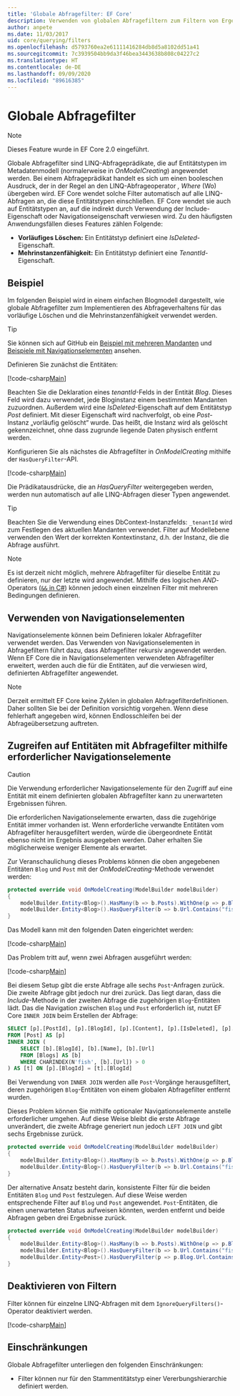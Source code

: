 ```yaml
---
title: 'Globale Abfragefilter: EF Core'
description: Verwenden von globalen Abfragefiltern zum Filtern von Ergebnissen mit Entity Framework Core
author: anpete
ms.date: 11/03/2017
uid: core/querying/filters
ms.openlocfilehash: d5793760ea2e61111416284db8d5a8102dd51a41
ms.sourcegitcommit: 7c3939504bb9da3f46bea3443638b808c04227c2
ms.translationtype: HT
ms.contentlocale: de-DE
ms.lasthandoff: 09/09/2020
ms.locfileid: "89616385"
---
```

# <a name="global-query-filters"></a>Globale Abfragefilter

> [!NOTE]
> Dieses Feature wurde in EF Core 2.0 eingeführt.

Globale Abfragefilter sind LINQ-Abfrageprädikate, die auf Entitätstypen im Metadatenmodell (normalerweise in *OnModelCreating*) angewendet werden. Bei einem Abfrageprädikat handelt es sich um einen booleschen Ausdruck, der in der Regel an den LINQ-Abfrageoperator *, Where* (Wo) übergeben wird.  EF Core wendet solche Filter automatisch auf alle LINQ-Abfragen an, die diese Entitätstypen einschließen.  EF Core wendet sie auch auf Entitätstypen an, auf die indirekt durch Verwendung der Include-Eigenschaft oder Navigationseigenschaft verwiesen wird. Zu den häufigsten Anwendungsfällen dieses Features zählen Folgende:

* **Vorläufiges Löschen:** Ein Entitätstyp definiert eine *IsDeleted*-Eigenschaft.
* **Mehrinstanzenfähigkeit:** Ein Entitätstyp definiert eine *TenantId*-Eigenschaft.

## <a name="example"></a>Beispiel

Im folgenden Beispiel wird in einem einfachen Blogmodell dargestellt, wie globale Abfragefilter zum Implementieren des Abfrageverhaltens für das vorläufige Löschen und die Mehrinstanzenfähigkeit verwendet werden.

> [!TIP]
> Sie können sich auf GitHub ein [Beispiel mit mehreren Mandanten](https://github.com/dotnet/EntityFramework.Docs/tree/master/samples/core/QueryFilters) und [Beispiele mit Navigationselementen](https://github.com/dotnet/EntityFramework.Docs/tree/master/samples/core/QueryFiltersNavigations) ansehen.

Definieren Sie zunächst die Entitäten:

[!code-csharp[Main](../../../samples/core/QueryFilters/Program.cs#Entities)]

Beachten Sie die Deklaration eines _tenantId_-Felds in der Entität _Blog_. Dieses Feld wird dazu verwendet, jede Bloginstanz einem bestimmten Mandanten zuzuordnen. Außerdem wird eine _IsDeleted_-Eigenschaft auf dem Entitätstyp _Post_ definiert. Mit dieser Eigenschaft wird nachverfolgt, ob eine _Post_-Instanz „vorläufig gelöscht“ wurde. Das heißt, die Instanz wird als gelöscht gekennzeichnet, ohne dass zugrunde liegende Daten physisch entfernt werden.

Konfigurieren Sie als nächstes die Abfragefilter in _OnModelCreating_ mithilfe der `HasQueryFilter`-API.

[!code-csharp[Main](../../../samples/core/QueryFilters/Program.cs#Configuration)]

Die Prädikatausdrücke, die an _HasQueryFilter_ weitergegeben werden, werden nun automatisch auf alle LINQ-Abfragen dieser Typen angewendet.

> [!TIP]
> Beachten Sie die Verwendung eines DbContext-Instanzfelds: `_tenantId` wird zum Festlegen des aktuellen Mandanten verwendet. Filter auf Modellebene verwenden den Wert der korrekten Kontextinstanz, d.h. der Instanz, die die Abfrage ausführt.

> [!NOTE]
> Es ist derzeit nicht möglich, mehrere Abfragefilter für dieselbe Entität zu definieren, nur der letzte wird angewendet. Mithilfe des logischen _AND_-Operators ([`&&` in C#](/dotnet/csharp/language-reference/operators/boolean-logical-operators#conditional-logical-and-operator-)) können jedoch einen einzelnen Filter mit mehreren Bedingungen definieren.

## <a name="use-of-navigations"></a>Verwenden von Navigationselementen

Navigationselemente können beim Definieren lokaler Abfragefilter verwendet werden. Das Verwenden von Navigationselementen in Abfragefiltern führt dazu, dass Abfragefilter rekursiv angewendet werden. Wenn EF Core die in Navigationselementen verwendeten Abfragefilter erweitert, werden auch die für die Entitäten, auf die verwiesen wird, definierten Abfragefilter angewendet.

> [!NOTE]
> Derzeit ermittelt EF Core keine Zyklen in globalen Abfragefilterdefinitionen. Daher sollten Sie bei der Definition vorsichtig vorgehen. Wenn diese fehlerhaft angegeben wird, können Endlosschleifen bei der Abfrageübersetzung auftreten.

## <a name="accessing-entity-with-query-filter-using-required-navigation"></a>Zugreifen auf Entitäten mit Abfragefilter mithilfe erforderlicher Navigationselemente

> [!CAUTION]
> Die Verwendung erforderlicher Navigationselemente für den Zugriff auf eine Entität mit einem definierten globalen Abfragefilter kann zu unerwarteten Ergebnissen führen.

Die erforderlichen Navigationselemente erwarten, dass die zugehörige Entität immer vorhanden ist. Wenn erforderliche verwandte Entitäten vom Abfragefilter herausgefiltert werden, würde die übergeordnete Entität ebenso nicht im Ergebnis ausgegeben werden. Daher erhalten Sie möglicherweise weniger Elemente als erwartet.

Zur Veranschaulichung dieses Problems können die oben angegebenen Entitäten `Blog` und `Post` mit der _OnModelCreating_-Methode verwendet werden:

```csharp
protected override void OnModelCreating(ModelBuilder modelBuilder)
{
    modelBuilder.Entity<Blog>().HasMany(b => b.Posts).WithOne(p => p.Blog).IsRequired();
    modelBuilder.Entity<Blog>().HasQueryFilter(b => b.Url.Contains("fish"));
}
```

Das Modell kann mit den folgenden Daten eingerichtet werden:

[!code-csharp[Main](../../../samples/core/QueryFiltersNavigations/Program.cs#SeedData)]

Das Problem tritt auf, wenn zwei Abfragen ausgeführt werden:

[!code-csharp[Main](../../../samples/core/QueryFiltersNavigations/Program.cs#Queries)]

Bei diesem Setup gibt die erste Abfrage alle sechs `Post`-Anfragen zurück. Die zweite Abfrage gibt jedoch nur drei zurück. Das liegt daran, dass die _Include_-Methode in der zweiten Abfrage die zugehörigen `Blog`-Entitäten lädt. Das die Navigation zwischen `Blog` und `Post` erforderlich ist, nutzt EF Core `INNER JOIN` beim Erstellen der Abfrage:

```SQL
SELECT [p].[PostId], [p].[BlogId], [p].[Content], [p].[IsDeleted], [p].[Title], [t].[BlogId], [t].[Name], [t].[Url]
FROM [Post] AS [p]
INNER JOIN (
    SELECT [b].[BlogId], [b].[Name], [b].[Url]
    FROM [Blogs] AS [b]
    WHERE CHARINDEX(N'fish', [b].[Url]) > 0
) AS [t] ON [p].[BlogId] = [t].[BlogId]
```

Bei Verwendung von `INNER JOIN` werden alle `Post`-Vorgänge herausgefiltert, deren zugehörigen `Blog`-Entitäten von einem globalen Abfragefilter entfernt wurden.

Dieses Problem können Sie mithilfe optionaler Navigationselemente anstelle erforderlicher umgehen.
Auf diese Weise bleibt die erste Abfrage unverändert, die zweite Abfrage generiert nun jedoch `LEFT JOIN` und gibt sechs Ergebnisse zurück.

```csharp
protected override void OnModelCreating(ModelBuilder modelBuilder)
{
    modelBuilder.Entity<Blog>().HasMany(b => b.Posts).WithOne(p => p.Blog).IsRequired(false);
    modelBuilder.Entity<Blog>().HasQueryFilter(b => b.Url.Contains("fish"));
}
```

Der alternative Ansatz besteht darin, konsistente Filter für die beiden Entitäten `Blog` und `Post` festzulegen.
Auf diese Weise werden entsprechende Filter auf `Blog` und `Post` angewendet. `Post`-Entitäten, die einen unerwarteten Status aufweisen könnten, werden entfernt und beide Abfragen geben drei Ergebnisse zurück.

```csharp
protected override void OnModelCreating(ModelBuilder modelBuilder)
{
    modelBuilder.Entity<Blog>().HasMany(b => b.Posts).WithOne(p => p.Blog).IsRequired();
    modelBuilder.Entity<Blog>().HasQueryFilter(b => b.Url.Contains("fish"));
    modelBuilder.Entity<Post>().HasQueryFilter(p => p.Blog.Url.Contains("fish"));
}
```

## <a name="disabling-filters"></a>Deaktivieren von Filtern

Filter können für einzelne LINQ-Abfragen mit dem `IgnoreQueryFilters()`-Operator deaktiviert werden.

[!code-csharp[Main](../../../samples/core/QueryFilters/Program.cs#IgnoreFilters)]

## <a name="limitations"></a>Einschränkungen

Globale Abfragefilter unterliegen den folgenden Einschränkungen:

* Filter können nur für den Stammentitätstyp einer Vererbungshierarchie definiert werden.
